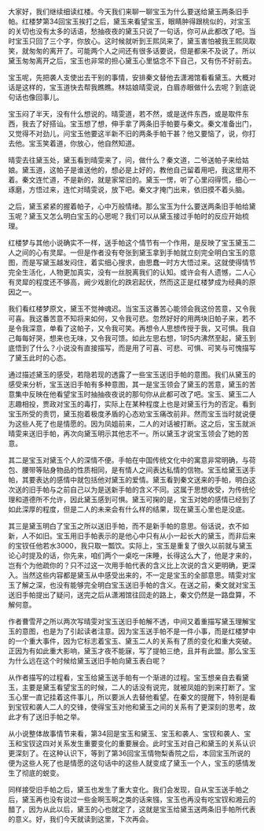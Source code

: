 
大家好，我们继续细读红楼。今天我们来聊一聊宝玉为什么要送给黛玉两条旧手帕。红楼梦第34回宝玉挨打之后，黛玉来看望宝玉，眼睛肿得跟桃似的，对宝玉的关切也没有太多的话语，愁抽夜夜的黛玉只说了一句话，你可从此都改了吧。当时宝玉只回了三个字，你放心。这时候就听到王熙凤来了，黛玉害怕被我王熙凤取笑，就匆匆的离开了。可能两个人之间还有很多话要说，但是都来不及说了。所以黛玉匆匆离开之后，宝玉也非常的担心黛玉心里惦念不下自己，又有伤不好前去。

宝玉呢，先把袭人支使出去干别的事情，安排秦文替他去潇湘馆看看黛玉。大概对话是这样的，宝玉道快去帮我瞧瞧。林姑娘晴雯说，白眉赤眼做什么去呢？到底说句话也像回事儿。

宝玉闷了半天，没有什么想说的。晴雯道，若不然，或是送件东西，或是取件东西，我去了好搭讪。宝玉想了想，伸手拿了两条旧手帕要与秦文。秦文准备出门，又觉得不对劲儿，问宝玉他要这半新不旧的两条手帕干甚？他又要恼了，说，你打去他。宝玉笑着道，你放心，他自然知道。

晴雯去往黛玉处，黛玉看到晴雯来了，问，做什么？秦文道，二爷送帕子来给姑娘。黛玉道，这帕子是谁送他的，想必是上好的，教他自己留着用吧，我这里用不着。秦文连忙道，不是新的，就是家常旧的。黛玉一愣，听了心里闷得慌，细心一琢磨，方悟过来，连忙对晴雯说，放下吧。秦文才掩门出来，依旧摸不着头脑。

之后，黛玉紧紧的握着帕子，心中万般情绪。那么宝玉为什么要送两条旧手帕给黛玉呢？黛玉又怎么明白宝玉的心思呢？我们可以从黛玉接过手帕时的反应开始梳理。

红楼梦与其他小说确实不一样，送手帕这个情节有一个作用，是反映了宝玉黛玉二人之间的心有灵犀。一但是作者没有夸张到黛玉拿到手帕就立刻完全明白宝玉的意图，而是写黛玉越发闷住，着实细心搜求，由思蠢一时方大悟过来。这就使得情节完全生活化，人物更加真实，没有一丝脱离我们的认知。或许会有人遗憾，二人心有灵犀的程度还不够高，阙少戏剧化的跌宕起伏，然而这正是红楼梦成为经典的原因之一。

我们看红楼梦原文，黛玉不觉神魂迟。当宝玉这番苦心能领会我这份苦意，又令我可喜。我这番苦意不知将来如何，又令我可悲。忽然好好的用两块旧帕子来，若不是令我深意，单看了这帕子，又令我可笑。再想令人思想传授于我，又可惧。我自己每每好哭，想来也无味，又令我可馈。如此左思右想，1时5内沸然至起，黛玉到底悟到了什么？小说没有直接描写，而是用了可喜、可悲、可惧、可笑与可愧描写了黛玉此时的心态。

通过描述黛玉的感受，若隐若现的透露了一些宝玉送旧手帕的意图。我们从黛玉的感受来分析，宝玉送旧手帕有多种意图，其一是宝玉领会了黛玉的苦意，黛玉的苦意集中反映在他看望宝玉时抽抽夜夜说的那句你从此都可改了吧。宝玉、黛玉二人志趣相投，贾政对宝玉的毒打，实际上在某种程度上也是对黛玉行为的否定。看到宝玉所受的责罚，黛玉抱着极度矛盾的心态劝宝玉痛改前非。然而宝玉当时就说便为这些人死了也是情愿的。因为凤姐前来，二人的对话被打断。这之后，宝玉就派晴雯来送旧手帕，再次向黛玉明示其他志不一。所以黛玉才说宝玉领会了她的苦意。

其二是宝玉对黛玉个人的深情不便。手帕在中国传统文化中的寓意非常明确，与荷包、腰带等贴身物品的性质相同，是有情人之间表达私情的信物。宝玉给黛玉送手帕，其要表达的感情中就包括他对黛玉的爱情。黛玉看到秦文送来的手帕，明白这次送的旧手帕与之前自己以为是送新手帕的含义不同。这属于思想收受，为传统伦理和道德所不允许，因此黛玉感到可惧。黛玉可掬的是，宝玉对她的感情已经到了如此深厚的程度，但是二人的未来会有什么样的结果，现在黛玉心里也是没底。

其三是黛玉明白了宝玉之所以送旧手帕，而不是新手帕的意思。俗话说，衣不如新，人不如旧。宝玉用旧手帕表示的是他心中只有从小一起长大的黛玉，而非后来的宝钗任他若水3000，我只取一瓢饮。实际上，宝玉是重复了很久以前就与黛玉论心时提及的话，你先来，咱们两个一桌吃一床睡，长得这么大了，他是才来的，岂有个为他疏你的？只不过这一次用手帕代表的含义比上次说的含义更明确，更深入。当然这些内容都是黛玉从中感受出来的，不一定是宝玉的全部意思。晴雯对宝玉了解之深，也没有能够完全明白宝玉送旧手帕的含义。在送之前，秦文就对宝玉送旧手帕提出了疑问，送完之后从潇湘馆往回走的路上，秦文仍然是一路盘算，不解何意。

作者曹雪芹之所以两次写晴雯对宝玉送旧手帕解不透，中间又着重描写黛玉理解宝玉的意图，也是为了引起读者注意。因为宝玉送手帕不是一件小事，而是红楼梦中的一个重大事件，因为它标志着宝玉、黛玉二人的关系有了质的变化和重大突破。正因为有如此重大影响，黛玉才夜不能寐，写了提帕三绝，且并有此盟。那么宝玉为什么远在这个时候给黛玉送旧手帕向黛玉表白呢？

从作者描写的过程看，宝玉给黛玉送手帕有一个渐进的过程。宝玉想亲自去看黛玉，主要是黛玉看望宝玉的时候，二人的话没有说完，就被凤姐的到来打断了。宝玉心里一直记挂着这件事儿，所以要派人去替他看望。在秦文的提醒下，特别是看到宝钗和袭人二人的交锋，使得宝玉对他和黛玉之间的关系有了更深刻的思考，故此才有了送旧手帕之举。

从小说整体故事情节来看，第34回是宝玉和黛玉、宝玉和袭人、宝钗和袭人、宝玉和宝钗这四对关系发生重要变化的重要展会。此时宝玉对自己和黛玉的关系认识更深刻了。在这种认识下，等到了第36回宝玉情物梨香院之后，本回宝玉所说的便为这些人死了也是情愿的这句话中的这些人就变成了黛玉一个人，宝玉的感情发生了彻底的蜕变。

同样接受旧手帕之后，黛玉也发生了重大变化。我们会发现，自从宝玉送手帕之后，黛玉再也没有说过一些金啊玉啊之类的话来镪，宝玉也再没有吃宝钗和湘云的醋了，因为从此以后，黛玉的心也就定了，这就是宝玉给黛玉送两条旧手帕所代表的意义。好，我们今天就读到这里，下次再会。


